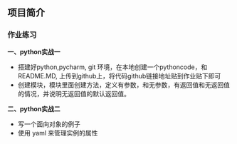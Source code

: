 ## 项目简介
### 作业练习
**一、python实战一**

- 搭建好python,pycharm, git 环境，在本地创建一个pythoncode，和README.MD, 上传到github上，将代码github链接地址贴到作业贴下即可
- 创建模块，模块里面创建方法，定义有参数，和无参数，有返回值和无返回值的情况，并说明无返回值的默认返回值。

**二、python实战二**

- 写一个面向对象的例子
- 使用 yaml 来管理实例的属性